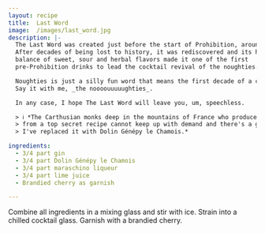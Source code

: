 ```yaml
---
layout: recipe
title:  Last Word
image:  /images/last_word.jpg
description: |-
  The Last Word was created just before the start of Prohibition, around 1915.
  After decades of being lost to history, it was rediscovered and its heady
  balance of sweet, sour and herbal flavors made it one of the first
  pre-Prohibition drinks to lead the cocktail revival of the noughties.

  Noughties is just a silly fun word that means the first decade of a century.
  Say it with me, _the noooouuuuughties_.

  In any case, I hope The Last Word will leave you, um, speechless.

  > ℹ️ *The Carthusian monks deep in the mountains of France who produce Chartreuse
  > from a top secret recipe cannot keep up with demand and there's a global shortage.
  > I've replaced it with Dolin Génépy le Chamois.*

ingredients:
  - 3/4 part gin
  - 3/4 part Dolin Génépy le Chamois
  - 3/4 part maraschino liqueur
  - 3/4 part lime juice
  - Brandied cherry as garnish

---
```

Combine all ingredients in a mixing glass and stir with ice. Strain into a
chilled cocktail glass. Garnish with a brandied cherry.
